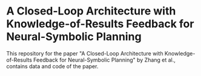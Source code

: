 # A Closed-Loop Architecture with Knowledge-of-Results Feedback for Neural-Symbolic Planning
This repository for the paper "A Closed-Loop Architecture with Knowledge-of-Results Feedback for Neural-Symbolic Planning" by Zhang et al., contains data and code of the paper.
